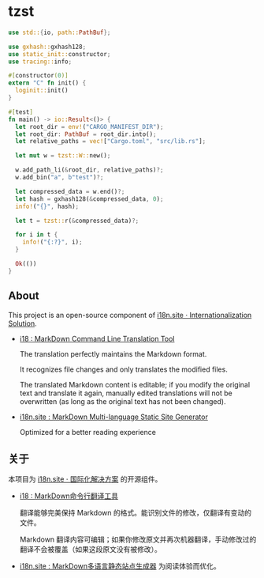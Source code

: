 # tzst

```rust
use std::{io, path::PathBuf};

use gxhash::gxhash128;
use static_init::constructor;
use tracing::info;

#[constructor(0)]
extern "C" fn init() {
  loginit::init()
}

#[test]
fn main() -> io::Result<()> {
  let root_dir = env!("CARGO_MANIFEST_DIR");
  let root_dir: PathBuf = root_dir.into();
  let relative_paths = vec!["Cargo.toml", "src/lib.rs"];

  let mut w = tzst::W::new();

  w.add_path_li(&root_dir, relative_paths)?;
  w.add_bin("a", b"test")?;

  let compressed_data = w.end()?;
  let hash = gxhash128(&compressed_data, 0);
  info!("{}", hash);

  let t = tzst::r(&compressed_data)?;

  for i in t {
    info!("{:?}", i);
  }

  Ok(())
}
```

## About

This project is an open-source component of [i18n.site ⋅ Internationalization Solution](https://i18n.site).

* [i18 : MarkDown Command Line Translation Tool](https://i18n.site/i18)

  The translation perfectly maintains the Markdown format.

  It recognizes file changes and only translates the modified files.

  The translated Markdown content is editable; if you modify the original text and translate it again, manually edited translations will not be overwritten (as long as the original text has not been changed).

* [i18n.site : MarkDown Multi-language Static Site Generator](https://i18n.site/i18n.site)

  Optimized for a better reading experience

## 关于

本项目为 [i18n.site ⋅ 国际化解决方案](https://i18n.site) 的开源组件。

* [i18 :  MarkDown命令行翻译工具](https://i18n.site/i18)

  翻译能够完美保持 Markdown 的格式。能识别文件的修改，仅翻译有变动的文件。

  Markdown 翻译内容可编辑；如果你修改原文并再次机器翻译，手动修改过的翻译不会被覆盖（如果这段原文没有被修改）。

* [i18n.site : MarkDown多语言静态站点生成器](https://i18n.site/i18n.site) 为阅读体验而优化。